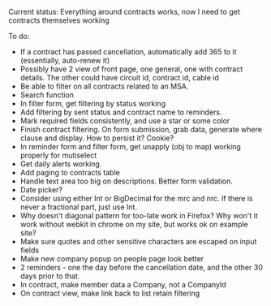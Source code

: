 Current status: Everything around contracts works, now I need to get contracts themselves working

To do:

* If a contract has passed cancellation, automatically add 365 to it (essentially, auto-renew it)
* Possibly have 2 view of front page, one general, one with contract details. The other could have circuit id, contract id, cable id
* Be able to filter on all contracts related to an MSA.
* Search function
* In filter form, get filtering by status working
* Add filtering by sent status and contract name to reminders.
* Mark required fields consistently, and use a star or some color
* Finish contract filtering. On form submission, grab data, generate where clause and display. How to persist it? Cookie?
* In reminder form and filter form, get unapply (obj to map) working properly for mutiselect
* Get daily alerts working.
* Add paging to contracts table
* Handle text area too big on descriptions. Better form validation.
* Date picker?
* Consider using either Int or BigDecimal for the mrc and nrc. If there is never a fractional part, just use Int.
* Why doesn't diagonal pattern for too-late work in Firefox? Why won't it work without webkit in chrome on my site, but works ok on example site?
* Make sure quotes and other sensitive characters are escaped on input fields
* Make new company popup on people page look better
* 2 reminders - one the day before the cancellation date, and the other 30 days prior to that.
* In contract, make member data a Company, not a CompanyId
* On contract view, make link back to list retain filtering
